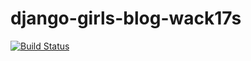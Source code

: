 # django-girls-blog-wack17s

[![Build Status](https://travis-ci.org/kpi-web-guild/django-girls-blog-wack17s.svg?branch=master)](https://travis-ci.org/kpi-web-guild/django-girls-blog-wack17s)
